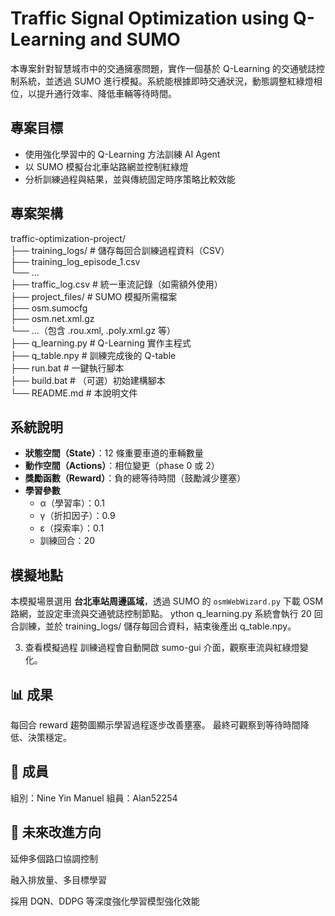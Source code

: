 # Traffic Signal Optimization using Q-Learning and SUMO

本專案針對智慧城市中的交通擁塞問題，實作一個基於 Q-Learning 的交通號誌控制系統，並透過 SUMO 進行模擬。系統能根據即時交通狀況，動態調整紅綠燈相位，以提升通行效率、降低車輛等待時間。

## 專案目標

- 使用強化學習中的 Q-Learning 方法訓練 AI Agent
- 以 SUMO 模擬台北車站路網並控制紅綠燈
- 分析訓練過程與結果，並與傳統固定時序策略比較效能

## 專案架構
traffic-optimization-project/ <br>├── training_logs/ # 儲存每回合訓練過程資料（CSV） <br> ├── training_log_episode_1.csv <br>└── ...<br> ├── traffic_log.csv # 統一車流記錄（如需額外使用）<br> ├── project_files/ # SUMO 模擬所需檔案 <br>├── osm.sumocfg <br> ├── osm.net.xml.gz <br>└── ...（包含 .rou.xml, .poly.xml.gz 等）<br> ├── q_learning.py # Q-Learning 實作主程式 <br>├── q_table.npy # 訓練完成後的 Q-table <br> ├── run.bat # 一鍵執行腳本 <br>├── build.bat # （可選）初始建構腳本 <br>└── README.md # 本說明文件
##  系統說明

- **狀態空間（State）**：12 條重要車道的車輛數量
- **動作空間（Actions）**：相位變更（phase 0 或 2）
- **獎勵函數（Reward）**：負的總等待時間（鼓勵減少壅塞）
- **學習參數**
  - α（學習率）：0.1
  - γ（折扣因子）：0.9
  - ε（探索率）：0.1
  - 訓練回合：20

## 模擬地點

本模擬場景選用 **台北車站周邊區域**，透過 SUMO 的 `osmWebWizard.py` 下載 OSM 路網，並設定車流與交通號誌控制節點。
ython q_learning.py
系統會執行 20 回合訓練，並於 training_logs/ 儲存每回合資料，結束後產出 q_table.npy。

3. 查看模擬過程
訓練過程會自動開啟 sumo-gui 介面，觀察車流與紅綠燈變化。

## 📊 成果
每回合 reward 趨勢圖顯示學習過程逐步改善壅塞。
最終可觀察到等待時間降低、決策穩定。


## 👥 成員
組別：Nine Yin Manuel
組員：Alan52254

## 📌 未來改進方向
延伸多個路口協調控制

融入排放量、多目標學習

採用 DQN、DDPG 等深度強化學習模型強化效能
